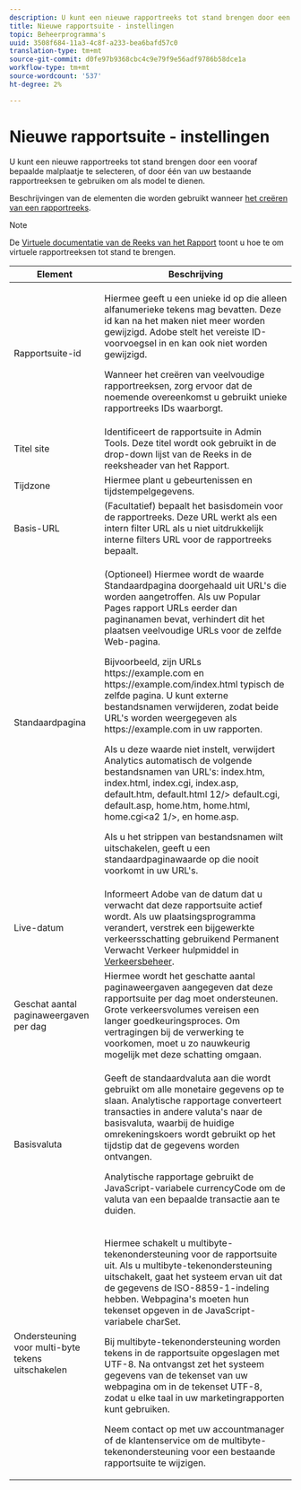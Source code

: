 ```yaml
---
description: U kunt een nieuwe rapportreeks tot stand brengen door een vooraf bepaalde malplaatje te selecteren, of door één van uw bestaande rapportreeksen te gebruiken om als model te dienen.
title: Nieuwe rapportsuite - instellingen
topic: Beheerprogramma's
uuid: 3508f684-11a3-4c8f-a233-bea6bafd57c0
translation-type: tm+mt
source-git-commit: d0fe97b9368cbc4c9e79f9e56adf9786b58dce1a
workflow-type: tm+mt
source-wordcount: '537'
ht-degree: 2%

---
```



# Nieuwe rapportsuite - instellingen

U kunt een nieuwe rapportreeks tot stand brengen door een vooraf bepaalde malplaatje te selecteren, of door één van uw bestaande rapportreeksen te gebruiken om als model te dienen.

Beschrijvingen van de elementen die worden gebruikt wanneer [het creëren van een rapportreeks](/help/admin/c-manage-report-suites/c-new-report-suite/t-create-a-report-suite.md).

>[!NOTE]
>
>De [Virtuele documentatie van de Reeks van het Rapport](/help/components/vrs/c-workflow-vrs/vrs-create.md) toont u hoe te om virtuele rapportreeksen tot stand te brengen.

<table id="table_F739FBD8DB8D409E916F12F61C5953D0"> 
 <thead> 
  <tr> 
   <th colname="col1" class="entry"> Element </th> 
   <th colname="col2" class="entry"> Beschrijving </th> 
  </tr> 
 </thead>
 <tbody> 
  <tr> 
   <td colname="col1"> <span class="wintitle"> Rapportsuite-id </span> </td> 
   <td colname="col2"> <p>Hiermee geeft u een unieke id op die alleen alfanumerieke tekens mag bevatten. Deze id kan na het maken niet meer worden gewijzigd. Adobe stelt het vereiste ID-voorvoegsel in en kan ook niet worden gewijzigd. </p> <p>Wanneer het creëren van veelvoudige rapportreeksen, zorg ervoor dat de noemende overeenkomst u gebruikt unieke rapportreeks IDs waarborgt. </p> </td> 
  </tr> 
  <tr> 
   <td colname="col1"> <span class="wintitle"> Titel site</span> </td> 
   <td colname="col2">Identificeert de rapportsuite in <span class="wintitle"> Admin Tools</span>. Deze titel wordt ook gebruikt in <span class="wintitle"> de drop-down lijst van de Reeks </span> in de reeksheader van het Rapport. </td> 
  </tr> 
  <tr> 
   <td colname="col1"> <span class="wintitle"> Tijdzone</span> </td> 
   <td colname="col2"> Hiermee plant u gebeurtenissen en tijdstempelgegevens. </td> 
  </tr> 
  <tr> 
   <td colname="col1"> <span class="wintitle"> Basis-URL</span> </td> 
   <td colname="col2"> (Facultatief) bepaalt het basisdomein voor de rapportreeks. Deze URL werkt als een intern filter URL als u niet uitdrukkelijk interne filters URL voor de rapportreeks bepaalt. </td> 
  </tr> 
  <tr> 
   <td colname="col1"> <span class="wintitle"> Standaardpagina</span> </td> 
   <td colname="col2"> <p>(Optioneel) Hiermee wordt de waarde <span class="wintitle"> Standaardpagina</span> doorgehaald uit URL's die worden aangetroffen. Als uw <span class="wintitle"> Popular Pages</span> rapport URLs eerder dan paginanamen bevat, verhindert dit het plaatsen veelvoudige URLs voor de zelfde Web-pagina. </p> <p>Bijvoorbeeld, zijn URLs<span class="filepath"> https://example.com</span> en <span class="filepath"> https://example.com/index.html</span> typisch de zelfde pagina. U kunt externe bestandsnamen verwijderen, zodat beide URL's worden weergegeven als <span class="filepath"> https://example.com</span> in uw rapporten. </p> <p>Als u deze waarde niet instelt, verwijdert Analytics automatisch de volgende bestandsnamen van URL's: <span class="filepath"> index.htm</span>, <span class="filepath"> index.html</span>, <span class="filepath"> index.cgi</span>, <span class="filepath"> index.asp</span>, <span class="filepath"> default.htm</span>, <span class="filepath"> default.html</span> 12/&gt; default.cgi</span>, <span class="filepath"> default.asp</span>, <span class="filepath"> home.htm</span>, <span class="filepath"> home.html</span>, <span class="filepath"> home.cgi&lt;a2 1/&gt;, en<span class="filepath"> home.asp</span>.<span class="filepath"></span> </span></p> <p>Als u het strippen van bestandsnamen wilt uitschakelen, geeft u een standaardpaginawaarde op die nooit voorkomt in uw URL's. </p> </td> 
  </tr> 
  <tr> 
   <td colname="col1"> <p>Live-datum </p> </td> 
   <td colname="col2">Informeert Adobe van de datum dat u verwacht dat deze rapportsuite actief wordt. Als uw plaatsingsprogramma verandert, verstrek een bijgewerkte verkeersschatting gebruikend <span class="wintitle"> Permanent Verwacht Verkeer</span> hulpmiddel in <a href="/help/admin/c-traffic-management/traffic-management.md"> Verkeersbeheer</a>. </td> 
  </tr> 
  <tr> 
   <td colname="col1"> <span class="wintitle"> Geschat aantal paginaweergaven per dag</span> </td> 
   <td colname="col2"> Hiermee wordt het geschatte aantal paginaweergaven aangegeven dat deze rapportsuite per dag moet ondersteunen. Grote verkeersvolumes vereisen een langer goedkeuringsproces. Om vertragingen bij de verwerking te voorkomen, moet u zo nauwkeurig mogelijk met deze schatting omgaan. </td> 
  </tr> 
  <tr> 
   <td colname="col1"> <span class="wintitle"> Basisvaluta</span> </td> 
   <td colname="col2"> <p>Geeft de standaardvaluta aan die wordt gebruikt om alle monetaire gegevens op te slaan. Analytische rapportage converteert transacties in andere valuta's naar de basisvaluta, waarbij de huidige omrekeningskoers wordt gebruikt op het tijdstip dat de gegevens worden ontvangen. </p> <p> Analytische rapportage gebruikt de JavaScript-variabele <span class="varname"> currencyCode</span> om de valuta van een bepaalde transactie aan te duiden. </p> </td> 
  </tr> 
  <tr> 
   <td colname="col1"> <span class="wintitle"> Ondersteuning voor multi-byte tekens uitschakelen  </span> </td> 
   <td colname="col2"> <p>Hiermee schakelt u multibyte-tekenondersteuning voor de rapportsuite uit. Als u multibyte-tekenondersteuning uitschakelt, gaat het systeem ervan uit dat de gegevens de ISO-8859-1-indeling hebben. Webpagina's moeten hun tekenset opgeven in de JavaScript-variabele <span class="varname"> charSet</span>. </p> <p>Bij multibyte-tekenondersteuning worden tekens in de rapportsuite opgeslagen met UTF-8. Na ontvangst zet het systeem gegevens van de tekenset van uw webpagina om in de tekenset UTF-8, zodat u elke taal in uw marketingrapporten kunt gebruiken. </p> <p>Neem contact op met uw accountmanager of de klantenservice om de multibyte-tekenondersteuning voor een bestaande rapportsuite te wijzigen. </p> </td> 
  </tr>  
 </tbody> 
</table>

